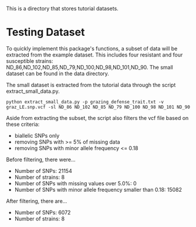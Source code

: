 This is a directory that stores tutorial datasets.

# Testing Dataset

To quickly implement this package's functions, a subset of data will be extracted from the example dataset. This includes four resistant and four susceptible strains: ND_86,ND_102,ND_85,ND_79,ND_100,ND_98,ND_101,ND_90. The small dataset can be found in the data directory.

The small dataset is extracted from the tutorial data through the script extract_small_data.py. 

```
python extract_small_data.py -p grazing_defense_trait.txt -v graz_LE.snp.vcf -sl ND_86 ND_102 ND_85 ND_79 ND_100 ND_98 ND_101 ND_90
```

Aside from extracting the subset, the script also filters the vcf file based on these criteria:
- biallelic SNPs only
- removing SNPs with >= 5% of missing data
- removing SNPs with minor allele frequency <= 0.18

Before filtering, there were...
- Number of SNPs: 21154
- Number of strains: 8
- Number of SNPs with missing values over 5.0%: 0
- Number of SNPs with minor allele frequency smaller than 0.18: 15082

After filtering, there are...
- Number of SNPs: 6072
- Number of strains: 8

